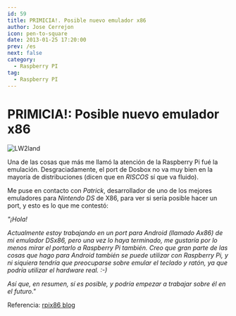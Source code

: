 ```yaml
---
id: 59
title: PRIMICIA!. Posible nuevo emulador x86
author: Jose Cerrejon
icon: pen-to-square
date: 2013-01-25 17:20:00
prev: /es
next: false
category:
  - Raspberry PI
tag:
  - Raspberry PI
---
```


# PRIMICIA!: Posible nuevo emulador x86

![LW2land](/images/LW2land.jpg)

Una de las cosas que más me llamó la atención de la Raspberry Pi fué la emulación. Desgraciadamente, el port de Dosbox no va muy bien en la mayoría de distribuciones (dicen que en *RISCOS* sí que va fluido).

Me puse en contacto con *Patrick*, desarrollador de uno de los mejores emuladores para *Nintendo DS* de X86, para ver si sería posible hacer un port, y esto es lo que me contestó:

*"¡Hola!*

*Actualmente estoy trabajando en un port para Android (llamado Ax86) de mi emulador DSx86, pero una vez lo haya terminado, me gustaría por lo menos mirar el portarlo a Raspberry Pi también. Creo que gran parte de las cosas que hago para Android también se puede utilizar con Raspberry Pi, y ni siquiera tendría que preocuparse sobre emular el teclado y ratón, ya que podría utilizar el hardware real. :-)*

*Así que, en resumen, sí es posible, y podría empezar a trabajar sobre él en el futuro."*

Referencia: [rpix86 blog](http://rpix86.patrickaalto.com/rblog.html)